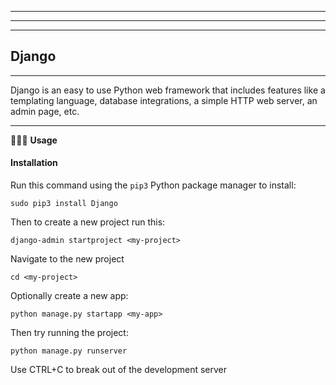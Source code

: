 * * * * * * * * * * * * * * * * * * * * * * * * * * * * * * * * * * * * * * * * 
* * * * * * * * * * * * * * * * * * * * * * * * * * * * * * * * * * * * * * * * 
* * * * * * * * * * * * * * * * * * * * * * * * * * * * * * * * * * * * * * * * 

## Django

- - - - - - - - - - - - - - - - - - - - - - - - - - - - - - - - - - - - - - - - 

Django is an easy to use Python web framework that includes features like a templating language, database integrations, a simple HTTP web server, an admin page, etc.

- - - - - - - - - - - - - - - - - - - - - - - - - - - - - - - - - - - - - - - - 

🔷🔷🔷 **Usage**

#### Installation

Run this command using the `pip3` Python package manager to install:

`sudo pip3 install Django`

Then to create a new project run this:

`django-admin startproject <my-project>`

Navigate to the new project 

`cd <my-project>`

Optionally create a new app:

`python manage.py startapp <my-app>`

Then try running the project:

`python manage.py runserver`

Use CTRL+C to break out of the development server

